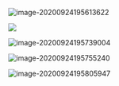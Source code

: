 ![image-20200924195613622](../../../../Library/Application%20Support/typora-user-images/image-20200924195613622.png)

![](https://gitee.com/meiSThub/BlogImage/raw/master/2020/image-20200924195632712-20200924195722857.png)

![image-20200924195739004](https://gitee.com/meiSThub/BlogImage/raw/master/2020/image-20200924195739004.png)

![image-20200924195755240](https://gitee.com/meiSThub/BlogImage/raw/master/2020/image-20200924195755240.png)

![image-20200924195805947](https://gitee.com/meiSThub/BlogImage/raw/master/2020/image-20200924195805947.png)